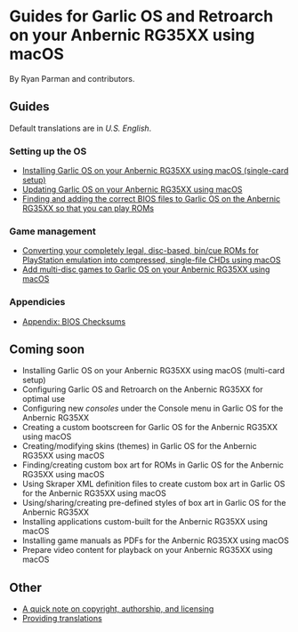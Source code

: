 # Guides for Garlic OS and Retroarch on your Anbernic RG35XX using macOS

By Ryan Parman and contributors.

## Guides

Default translations are in _U.S. English_.

### Setting up the OS

* [Installing Garlic OS on your Anbernic RG35XX using macOS (single-card setup)](docs/installing-garlicos-single-card.en_us.md)
* [Updating Garlic OS on your Anbernic RG35XX using macOS](docs/updating-garlicos.en_us.md)
* [Finding and adding the correct BIOS files to Garlic OS on the Anbernic RG35XX so that you can play ROMs](docs/bios-garlicos-retroarch.en_us.md)

### Game management

* [Converting your completely legal, disc-based, bin/cue ROMs for PlayStation emulation into compressed, single-file CHDs using macOS](docs/bin-cue-chd.en_us.md)
* [Add multi-disc games to Garlic OS on your Anbernic RG35XX using macOS](docs/multi-disc-games-garlicos.en_us.md)

### Appendicies

* [Appendix: BIOS Checksums](docs/BIOS_CHECKSUMS.md)

## Coming soon

* Installing Garlic OS on your Anbernic RG35XX using macOS (multi-card setup)
* Configuring Garlic OS and Retroarch on the Anbernic RG35XX for optimal use
* Configuring new _consoles_ under the Console menu in Garlic OS for the Anbernic RG35XX
* Creating a custom bootscreen for Garlic OS for the Anbernic RG35XX using macOS
* Creating/modifying skins (themes) in Garlic OS for the Anbernic RG35XX using macOS
* Finding/creating custom box art for ROMs in Garlic OS for the Anbernic RG35XX using macOS
* Using Skraper XML definition files to create custom box art in Garlic OS for the Anbernic RG35XX using macOS
* Using/sharing/creating pre-defined styles of box art in Garlic OS for the Anbernic RG35XX
* Installing applications custom-built for the Anbernic RG35XX using macOS
* Installing game manuals as PDFs for the Anbernic RG35XX using macOS
* Prepare video content for playback on your Anbernic RG35XX using macOS

## Other

* [A quick note on copyright, authorship, and licensing](QUICK_NOTE_ON_COPYRIGHT_AUTHORSHIP_LICENSING.md)
* [Providing translations](PROVIDING_TRANSLATIONS.md)
